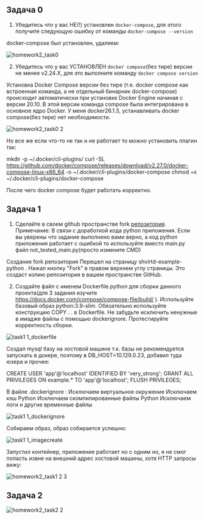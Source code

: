 ## Задача 0


1. Убедитесь что у вас НЕ(!) установлен ```docker-compose```, для этого получите следующую ошибку от команды ```docker-compose --version```

docker-compose был установлен, удаляем:


![homework2_task0](https://github.com/user-attachments/assets/c73faa0e-1324-4f38-a402-908f9055df44)


2. Убедитесь что у вас УСТАНОВЛЕН ```docker compose```(без тире) версии не менее v2.24.X, для это выполните команду ```docker compose version```  

Установка Docker Compose версии без тире (т.е. docker compose как встроенная команда, а не отдельный бинарник docker-compose) происходит автоматически при установке Docker Engine начиная с версии 20.10. В этой версии команда compose была интегрирована в основное ядро Docker. У меня docker26.1.3, устанавливать docker compose(без тире) нет необходимости. 

![homework2_task0 2](https://github.com/user-attachments/assets/bd1fb781-4ccb-473c-8bbc-f2d9676814dd)

Но все же если что-то не так и не работает то можно установить плагин так:

mkdir -p ~/.docker/cli-plugins/
curl -SL https://github.com/docker/compose/releases/download/v2.27.0/docker-compose-linux-x86_64 -o ~/.docker/cli-plugins/docker-compose
chmod +x ~/.docker/cli-plugins/docker-compose

После чего docker compose будет работать корректно.


## Задача 1

1. Сделайте в своем github пространстве fork [репозитория](https://github.com/netology-code/shvirtd-example-python/blob/main/README.md).
   Примечание: В связи с доработкой кода python приложения. Если вы уверены что задание выполнено вами верно, а код python приложения работает с ошибкой то используйте вместо main.py файл not_tested_main.py(просто измените CMD)

Создание fork репозитория
Перешел на страницу shvirtd-example-python .
Нажал кнопку "Fork" в правом верхнем углу страницы.
Это создаст копию репозитория в вашем пространстве GitHub.

2. Создайте файл с именем Dockerfile.python для сборки данного проекта(для 3 задания изучите https://docs.docker.com/compose/compose-file/build/ ). Используйте базовый образ python:3.9-slim. Обязательно используйте конструкцию COPY . . в Dockerfile. Не забудьте исключить ненужные в имадже файлы с помощью dockerignore. Протестируйте корректность сборки.

![task1 1_dockerfile](https://github.com/user-attachments/assets/780e7a80-224a-4f4a-a70d-bdec6baea863)


Создал mysql базу на хостовой машине т.к. базы не рекомендуется запускать в докере, поэтому в DB_HOST=10.129.0.23, добавил туда юзера и прочее:

CREATE USER 'app'@'localhost' IDENTIFIED BY 'very_strong';
GRANT ALL PRIVILEGES ON example.* TO 'app'@'localhost';
FLUSH PRIVILEGES;


В файле .dockerignore :
Исключаем виртуальное окружение
Исключаем кэш Python
Исключаем скомпилированные файлы Python
Исключаем логи и другие временные файлы

![task1 1_dockerignore](https://github.com/user-attachments/assets/d1c39af2-5aca-4496-87ca-5e04f79cde2d)


Собираем образ, образ собирается успешно:


![task1 1_imagecreate](https://github.com/user-attachments/assets/29685677-14e5-4c4c-b13e-95939f1d61b7)


Запустил контейнер, приложение работает но с одним но, я не смог попасть извне на внешний адрес хостовой машины, хотя HTTP запросы вижу:

![homework2_task1 2 3](https://github.com/user-attachments/assets/2392489a-8cdb-46b2-9ca2-4961fa5f5ab3)


## Задача 2

![homework2_task2 2](https://github.com/user-attachments/assets/72a4a874-62ec-45d1-b6df-ac3fad0fce45)
